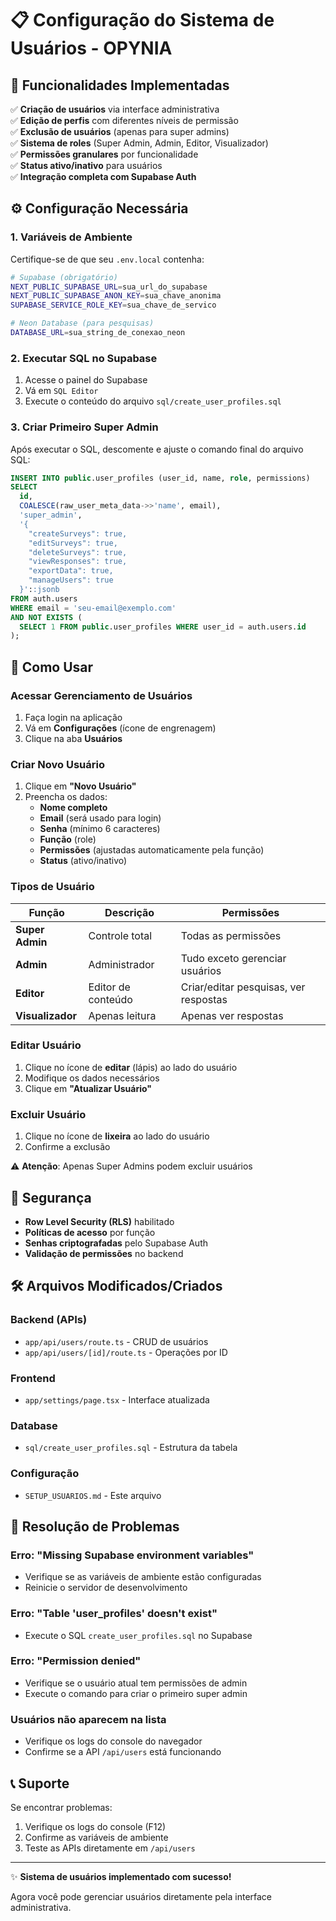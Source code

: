 # 📋 Configuração do Sistema de Usuários - OPYNIA

## 🚀 Funcionalidades Implementadas

✅ **Criação de usuários** via interface administrativa  
✅ **Edição de perfis** com diferentes níveis de permissão  
✅ **Exclusão de usuários** (apenas para super admins)  
✅ **Sistema de roles** (Super Admin, Admin, Editor, Visualizador)  
✅ **Permissões granulares** por funcionalidade  
✅ **Status ativo/inativo** para usuários  
✅ **Integração completa com Supabase Auth**  

## ⚙️ Configuração Necessária

### 1. Variáveis de Ambiente

Certifique-se de que seu `.env.local` contenha:

```bash
# Supabase (obrigatório)
NEXT_PUBLIC_SUPABASE_URL=sua_url_do_supabase
NEXT_PUBLIC_SUPABASE_ANON_KEY=sua_chave_anonima
SUPABASE_SERVICE_ROLE_KEY=sua_chave_de_servico

# Neon Database (para pesquisas)
DATABASE_URL=sua_string_de_conexao_neon
```

### 2. Executar SQL no Supabase

1. Acesse o painel do Supabase
2. Vá em `SQL Editor`
3. Execute o conteúdo do arquivo `sql/create_user_profiles.sql`

### 3. Criar Primeiro Super Admin

Após executar o SQL, descomente e ajuste o comando final do arquivo SQL:

```sql
INSERT INTO public.user_profiles (user_id, name, role, permissions)
SELECT 
  id,
  COALESCE(raw_user_meta_data->>'name', email),
  'super_admin',
  '{
    "createSurveys": true,
    "editSurveys": true,
    "deleteSurveys": true,
    "viewResponses": true,
    "exportData": true,
    "manageUsers": true
  }'::jsonb
FROM auth.users 
WHERE email = 'seu-email@exemplo.com'  
AND NOT EXISTS (
  SELECT 1 FROM public.user_profiles WHERE user_id = auth.users.id
);
```

## 🎯 Como Usar

### Acessar Gerenciamento de Usuários

1. Faça login na aplicação
2. Vá em **Configurações** (ícone de engrenagem)
3. Clique na aba **Usuários**

### Criar Novo Usuário

1. Clique em **"Novo Usuário"**
2. Preencha os dados:
   - **Nome completo**
   - **Email** (será usado para login)
   - **Senha** (mínimo 6 caracteres)
   - **Função** (role)
   - **Permissões** (ajustadas automaticamente pela função)
   - **Status** (ativo/inativo)

### Tipos de Usuário

| Função | Descrição | Permissões |
|--------|-----------|------------|
| **Super Admin** | Controle total | Todas as permissões |
| **Admin** | Administrador | Tudo exceto gerenciar usuários |
| **Editor** | Editor de conteúdo | Criar/editar pesquisas, ver respostas |
| **Visualizador** | Apenas leitura | Apenas ver respostas |

### Editar Usuário

1. Clique no ícone de **editar** (lápis) ao lado do usuário
2. Modifique os dados necessários
3. Clique em **"Atualizar Usuário"**

### Excluir Usuário

1. Clique no ícone de **lixeira** ao lado do usuário
2. Confirme a exclusão

⚠️ **Atenção**: Apenas Super Admins podem excluir usuários

## 🔐 Segurança

- **Row Level Security (RLS)** habilitado
- **Políticas de acesso** por função
- **Senhas criptografadas** pelo Supabase Auth
- **Validação de permissões** no backend

## 🛠️ Arquivos Modificados/Criados

### Backend (APIs)
- `app/api/users/route.ts` - CRUD de usuários
- `app/api/users/[id]/route.ts` - Operações por ID

### Frontend
- `app/settings/page.tsx` - Interface atualizada

### Database
- `sql/create_user_profiles.sql` - Estrutura da tabela

### Configuração
- `SETUP_USUARIOS.md` - Este arquivo

## 🐛 Resolução de Problemas

### Erro: "Missing Supabase environment variables"
- Verifique se as variáveis de ambiente estão configuradas
- Reinicie o servidor de desenvolvimento

### Erro: "Table 'user_profiles' doesn't exist"
- Execute o SQL `create_user_profiles.sql` no Supabase

### Erro: "Permission denied"
- Verifique se o usuário atual tem permissões de admin
- Execute o comando para criar o primeiro super admin

### Usuários não aparecem na lista
- Verifique os logs do console do navegador
- Confirme se a API `/api/users` está funcionando

## 📞 Suporte

Se encontrar problemas:

1. Verifique os logs do console (F12)
2. Confirme as variáveis de ambiente
3. Teste as APIs diretamente em `/api/users`

---

✨ **Sistema de usuários implementado com sucesso!** 

Agora você pode gerenciar usuários diretamente pela interface administrativa. 